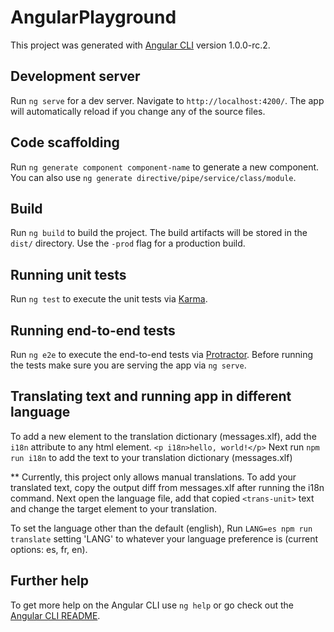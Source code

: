 # AngularPlayground

This project was generated with [Angular CLI](https://github.com/angular/angular-cli) version 1.0.0-rc.2.

## Development server

Run `ng serve` for a dev server. Navigate to `http://localhost:4200/`. The app will automatically reload if you change any of the source files.

## Code scaffolding

Run `ng generate component component-name` to generate a new component. You can also use `ng generate directive/pipe/service/class/module`.

## Build

Run `ng build` to build the project. The build artifacts will be stored in the `dist/` directory. Use the `-prod` flag for a production build.

## Running unit tests

Run `ng test` to execute the unit tests via [Karma](https://karma-runner.github.io).

## Running end-to-end tests

Run `ng e2e` to execute the end-to-end tests via [Protractor](http://www.protractortest.org/).
Before running the tests make sure you are serving the app via `ng serve`.

## Translating text and running app in different language

To add a new element to the translation dictionary (messages.xlf), add the `i18n` attribute to any html element.
`<p i18n>hello, world!</p>`
Next run `npm run i18n` to add the text to your translation dictionary (messages.xlf)

** Currently, this project only allows manual translations. To add your translated text, copy the output diff from messages.xlf after running the i18n command. Next open the language file, add that copied `<trans-unit>` text and change the target element to your translation.

To set the language other than the default (english), Run `LANG=es npm run translate` setting 'LANG' to whatever your language preference is (current options: es, fr, en).

## Further help

To get more help on the Angular CLI use `ng help` or go check out the [Angular CLI README](https://github.com/angular/angular-cli/blob/master/README.md).
